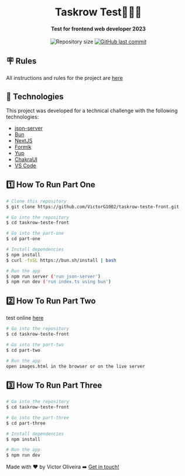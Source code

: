<h1 align="center">
<br>
   Taskrow Test👨🏼‍💻
  
</h1>

<h4 align="center">
  Test for frontend web developer 2023
</h4>
<p align="center">
 

  <img alt="Repository size" src="https://img.shields.io/github/repo-size/VictorG1002/taskrow-teste-front.svg">
  <a href="https://github.com/VictorG1002/taskrow-teste-front/commits/master">
    <img alt="GitHub last commit" src="https://img.shields.io/github/last-commit/VictorG1002/taskrow-teste-front.svg">
  </a>  
</p>



## 🪧 Rules

All instructions and rules for the project are <a href="https://github.com/taskrow/web-frontend-test-2023/blob/main/readme.md#teste-para-desenvolvedor-web-frontend-2023" target="_blank">here</a>



## 🚀 Technologies

This project was developed for a technical challenge with the following technologies:

-  [json-server](https://www.npmjs.com/package/json-server)
-  [Bun](https://bun.sh/)
-  [NextJS](https://nextjs.org/docs/getting-started/installation)
-  [Formik](https://formik.org/docs/overview)
-  [Yup](https://foxhound87.github.io/mobx-react-form/docs/validation/plugins/YUP/setup.html)
-  [ChakraUI](https://chakra-ui.com/)
-  [VS Code](https://code.visualstudio.com/download)

## 1️⃣  How To Run **Part One**

```bash
# Clone this repository
$ git clone https://github.com/VictorG1002/taskrow-teste-front.git

# Go into the repository
$ cd taskrow-teste-front

# Go into the part-one
$ cd part-one

# Install dependencies
$ npm install
$ curl -fsSL https://bun.sh/install | bash

# Run the app
$ npm run server ('run json-server')
$ npm run dev ('run index.ts using bun')
```

## 2️⃣  How To Run **Part Two**

test online <a href="https://victorg1002.github.io/taskrow-teste-front/part-two/images.html">here</a> 

```bash
# Go into the repository
$ cd taskrow-teste-front

# Go into the part-two
$ cd part-two

# Run the app
open images.html in the browser or on the live server
```

## 3️⃣  How To Run **Part Three**

```bash
# Go into the repository
$ cd taskrow-teste-front

# Go into the part-three
$ cd part-three

# Install dependencies
$ npm install

# Run the app
$ npm run dev 
```



Made with ♥ by Victor Oliveira ➡️ [Get in touch!](https://www.linkedin.com/in/victoroliveira-/)

